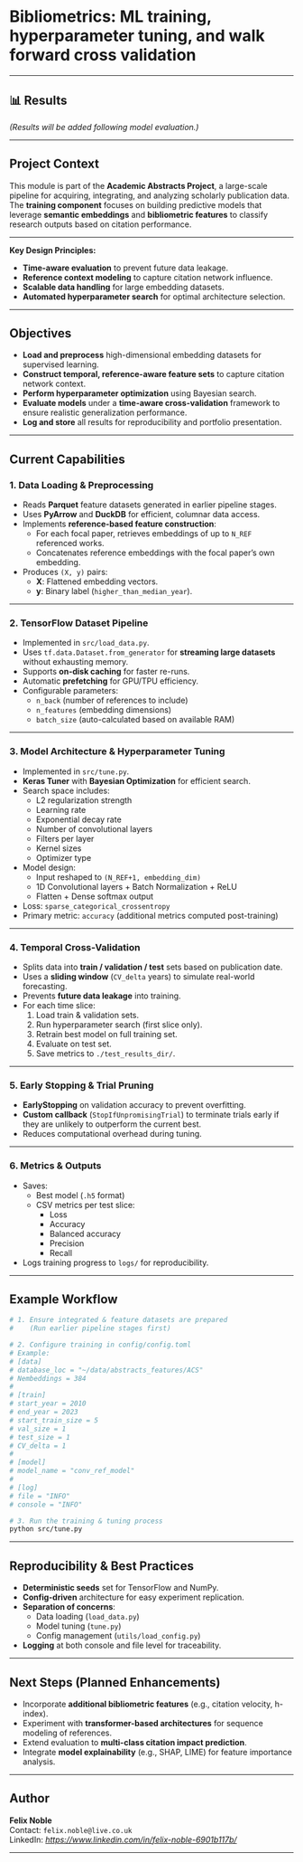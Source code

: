 # Bibliometrics: ML training, hyperparameter tuning, and walk forward cross validation

---

## 📊 Results
<!-- 
Insert key performance visualizations here (e.g., accuracy curves, PR curves, confusion matrices).
Example:
![Validation Accuracy Over Time](./results/val_accuracy.png)
![Precision-Recall Curve](./results/precision_recall.png)
-->
*(Results will be added following model evaluation.)*

---

## Project Context
This module is part of the **Academic Abstracts Project**, a large-scale pipeline for acquiring, integrating, and analyzing scholarly publication data.  
The **training component** focuses on building predictive models that leverage **semantic embeddings** and **bibliometric features** to classify research outputs based on citation performance.

---

**Key Design Principles:**
- **Time-aware evaluation** to prevent future data leakage.
- **Reference context modeling** to capture citation network influence.
- **Scalable data handling** for large embedding datasets.
- **Automated hyperparameter search** for optimal architecture selection.

---

## Objectives
- **Load and preprocess** high-dimensional embedding datasets for supervised learning.
- **Construct temporal, reference-aware feature sets** to capture citation network context.
- **Perform hyperparameter optimization** using Bayesian search.
- **Evaluate models** under a **time-aware cross-validation** framework to ensure realistic generalization performance.
- **Log and store** all results for reproducibility and portfolio presentation.

---

## Current Capabilities

### 1. Data Loading & Preprocessing
- Reads **Parquet** feature datasets generated in earlier pipeline stages.
- Uses **PyArrow** and **DuckDB** for efficient, columnar data access.
- Implements **reference-based feature construction**:
  - For each focal paper, retrieves embeddings of up to `N_REF` referenced works.
  - Concatenates reference embeddings with the focal paper’s own embedding.
- Produces `(X, y)` pairs:
  - **X**: Flattened embedding vectors.
  - **y**: Binary label (`higher_than_median_year`).

---

### 2. TensorFlow Dataset Pipeline
- Implemented in `src/load_data.py`.
- Uses `tf.data.Dataset.from_generator` for **streaming large datasets** without exhausting memory.
- Supports **on-disk caching** for faster re-runs.
- Automatic **prefetching** for GPU/TPU efficiency.
- Configurable parameters:
  - `n_back` (number of references to include)
  - `n_features` (embedding dimensions)
  - `batch_size` (auto-calculated based on available RAM)

---

### 3. Model Architecture & Hyperparameter Tuning
- Implemented in `src/tune.py`.
- **Keras Tuner** with **Bayesian Optimization** for efficient search.
- Search space includes:
  - L2 regularization strength
  - Learning rate
  - Exponential decay rate
  - Number of convolutional layers
  - Filters per layer
  - Kernel sizes
  - Optimizer type
- Model design:
  - Input reshaped to `(N_REF+1, embedding_dim)`
  - 1D Convolutional layers + Batch Normalization + ReLU
  - Flatten + Dense softmax output
- Loss: `sparse_categorical_crossentropy`
- Primary metric: `accuracy` (additional metrics computed post-training)

---

### 4. Temporal Cross-Validation
- Splits data into **train / validation / test** sets based on publication date.
- Uses a **sliding window** (`CV_delta` years) to simulate real-world forecasting.
- Prevents **future data leakage** into training.
- For each time slice:
  1. Load train & validation sets.
  2. Run hyperparameter search (first slice only).
  3. Retrain best model on full training set.
  4. Evaluate on test set.
  5. Save metrics to `./test_results_dir/`.

---

### 5. Early Stopping & Trial Pruning
- **EarlyStopping** on validation accuracy to prevent overfitting.
- **Custom callback** (`StopIfUnpromisingTrial`) to terminate trials early if they are unlikely to outperform the current best.
- Reduces computational overhead during tuning.

---

### 6. Metrics & Outputs
- Saves:
  - Best model (`.h5` format)
  - CSV metrics per test slice:
    - Loss
    - Accuracy
    - Balanced accuracy
    - Precision
    - Recall
- Logs training progress to `logs/` for reproducibility.

---

## Example Workflow

```bash
# 1. Ensure integrated & feature datasets are prepared
#    (Run earlier pipeline stages first)

# 2. Configure training in config/config.toml
# Example:
# [data]
# database_loc = "~/data/abstracts_features/ACS"
# Nembeddings = 384
#
# [train]
# start_year = 2010
# end_year = 2023
# start_train_size = 5
# val_size = 1
# test_size = 1
# CV_delta = 1
#
# [model]
# model_name = "conv_ref_model"
#
# [log]
# file = "INFO"
# console = "INFO"

# 3. Run the training & tuning process
python src/tune.py
```

---

## Reproducibility & Best Practices
- **Deterministic seeds** set for TensorFlow and NumPy.
- **Config-driven** architecture for easy experiment replication.
- **Separation of concerns**:
  - Data loading (`load_data.py`)
  - Model tuning (`tune.py`)
  - Config management (`utils/load_config.py`)
- **Logging** at both console and file level for traceability.

---

## Next Steps (Planned Enhancements)
- Incorporate **additional bibliometric features** (e.g., citation velocity, h-index).
- Experiment with **transformer-based architectures** for sequence modeling of references.
- Extend evaluation to **multi-class citation impact prediction**.
- Integrate **model explainability** (e.g., SHAP, LIME) for feature importance analysis.

---

## Author
**Felix Noble**  
Contact: `felix.noble@live.co.uk`  
LinkedIn: *https://www.linkedin.com/in/felix-noble-6901b117b/*  

---
